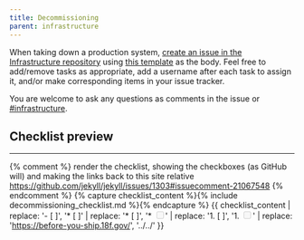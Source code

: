 ```yaml
---
title: Decommissioning
parent: infrastructure
---
```


When taking down a production system, [create an issue in the Infrastructure repository](https://github.com/18F/Infrastructure/issues/new?title=Decommissioning+%5Bproject%5D) using [this template](https://raw.githubusercontent.com/18F/before-you-ship/master/_includes/decommissioning_checklist.md) as the body. Feel free to add/remove tasks as appropriate, add a username after each task to assign it, and/or make corresponding items in your issue tracker.

You are welcome to ask any questions as comments in the issue or [#infrastructure](https://gsa-tts.slack.com/messages/infrastructure).

## Checklist preview

---

{% comment %}
  render the checklist, showing the checkboxes (as GitHub will) and making the links back to this site relative
  https://github.com/jekyll/jekyll/issues/1303#issuecomment-21067548
{% endcomment %}
{% capture checklist_content %}{% include decommissioning_checklist.md %}{% endcapture %}
{{ checklist_content | replace: '- [ ]', '* [ ]' | replace: '* [ ]', '* <input type="checkbox" disabled>' | replace: '1. [ ]', '1. <input type="checkbox" disabled>' | replace: 'https://before-you-ship.18f.gov/', '../../' }}
